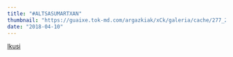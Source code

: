 ```yaml
--- 
title: "#ALTSASUMARTXAN" 
thumbnail: "https://guaixe.tok-md.com/argazkiak/xCk/galeria/cache/277_20180407_Altsasukoak_Aske_Nafarroako_Bira_6_etapa_Sakana%2BArb_e_WnbZGxs_content.jpg"
date: "2018-04-10" 
--- 
```

[Ikusi](https://guaixe.eus/komunitatea/Rebeka%20Mendoza/1523281091317-altsasukoak-aske-nafarroako-bira-6-etapa) 
